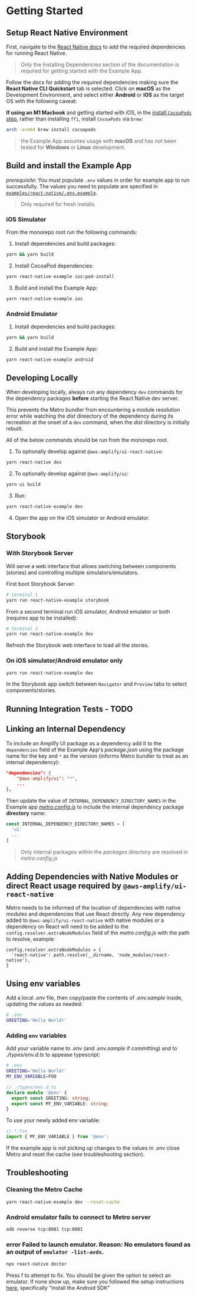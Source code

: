 # Getting Started

## Setup React Native Environment

First, navigate to the [React Native docs](https://reactnative.dev/docs/environment-setup) to add the required dependencies for running React Native.

> Only the Installing Dependencies section of the documentation is required for getting started with the Example App.

Follow the docs for adding the required dependencies making sure the **React Native CLI Quickstart** tab is selected. Click on **macOS** as the Development Environment, and select either **Android** or **iOS** as the target OS with the following caveat:

**If using an M1 Macbook** and getting started with iOS, in the [install `CocoaPods` step](https://reactnative.dev/docs/environment-setup#cocoapods), rather than installing `ffi`, install `CocoaPods` via `brew`:

```bash
arch -arm64 brew install cocoapods
```

> the Example App assumes usage with **macOS** and has not been tested for **Windows** or **Linux** development.

## Build and install the Example App

_prerequisite_: You must populate `.env` values in order for example app to run successfully. The values you need to populate are specified in [`examples/react-native/.env.example`](./.env.example).

> Only required for fresh installs.

### iOS Simulator

From the monorepo root run the following commands:

1. Install dependencies and build packages:

```bash
yarn && yarn build
```

2. Install CocoaPod dependencies:

```bash
yarn react-native-example ios:pod-install
```

3. Build and install the Example App:

```bash
yarn react-native-example ios
```

### Android Emulator

1. Install dependencies and build packages:

```bash
yarn && yarn build
```

2. Build and install the Example App:

```bash
yarn react-native-example android
```

## Developing Locally

When developing locally, always run any dependency `dev` commands for the dependency packages **before** starting the React Native dev server.

This prevents the Metro bundler from encountering a module resolution error while watching the _dist_ direectory of the dependency during its recreation at the onset of a `dev` command, when the _dist_ directory is initially rebuilt.

All of the below commands should be run from the monorepo root.

1. To optionally develop against `@aws-amplify/ui-react-native`:

```bash
yarn react-native dev
```

2. To optionally develop against `@aws-amplify/ui`:

```bash
yarn ui build
```

3. Run:

```bash
yarn react-native-example dev
```

4. Open the app on the iOS simulator or Android emulator.

## Storybook

### With Storybook Server

Will serve a web interface that allows switching between components (stories) and controlling multiple simulators/emulators.

First boot Storybook Server:

```bash
# terminal 1
yarn run react-native-example storybook
```

From a second terminal run iOS simulator, Android emulator or both (requires app to be installed):

```bash
# terminal 2
yarn run react-native-example dev
```

Refresh the Storybook web interface to load all the stories.

### On iOS simulator/Android emulator only

```bash
yarn run react-native-example dev
```

In the Storybook app switch between `Navigator` and `Preview` tabs to select components/stories.

## Running Integration Tests - TODO

## Linking an Internal Dependency

To include an Amplify UI package as a dependency add it to the `dependencies` field of the Example App's _package.json_ using the package name for the key and `*` as the version (informs Metro bundler to treat as an internal dependency):

```json
"dependencies": {
    "@aws-amplify/ui": "*",
    ...
},
```

Then update the value of `INTERNAL_DEPENDENCY_DIRECTORY_NAMES` in the Example app [_metro.config.js_](./metro.config.js) to include the internal dependency package **directory** name:

```js
const INTERNAL_DEPENDENCY_DIRECTORY_NAMES = [
  'ui'
  ...
]
```

> Only internal packages within the _packages_ directory are resolved in _metro.config.js_

## Adding Dependencies with Native Modules or direct React usage required by `@aws-amplify/ui-react-native`

Metro needs to be informed of the location of dependencies with native modules and dependencies that use React directly. Any new dependency added to `@aws-amplify/ui-react-native` with native modules or a dependency on React will need to be added to the `config.resolver.extraNodeModules` field of the _metro.config.js_ with the path to resolve, example:

```
config.resolver.extraNodeModules = {
  'react-native': path.resolve(__dirname, 'node_modules/react-native'),
}
```

## Using env variables

Add a local _.env_ file, then copy/paste the contents of _.env.sample_ inside, updating the values as needed:

```sh
# .env
GREETING='Hello World!'
```

### Adding `env` variables

Add your variable name to _.env_ (and _.env.sample_ if committing) and to _./types/env.d.ts_ to appease typescript:

```sh
# .env
GREETING='Hello World!'
MY_ENV_VARIABLE=FOO
```

```ts
// ./types/env.d.ts
declare module '@env' {
  export const GREETING: string;
  export const MY_ENV_VARIABLE: string;
}
```

To use your newly added env variable:

```ts
// *.tsx
import { MY_ENV_VARIABLE } from '@env';
```

If the example app is not picking up changes to the values in _.env_ close Metro and reset the cache (see troubleshooting section).

## Troubleshooting

### Cleaning the Metro Cache

```bash
yarn react-native-example dev --reset-cache
```

### Android emulator fails to connect to Metro server

```bash
adb reverse tcp:8081 tcp:8081
```

### error Failed to launch emulator. Reason: No emulators found as an output of `emulator -list-avds`.

```bash
npx react-native doctor
```

Press f to attempt to fix. You should be given the option to select an emulator. If none show up, make sure you followed the setup instructions [here](https://reactnative.dev/docs/environment-setup?guide=native&platform=android), specifically "Install the Android SDK"
